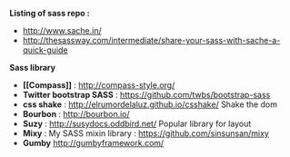 **Listing of sass repo :**
* http://www.sache.in/
* http://thesassway.com/intermediate/share-your-sass-with-sache-a-quick-guide

**Sass library**
* **[[Compass]]** : http://compass-style.org/
* **Twitter bootstrap SASS** : https://github.com/twbs/bootstrap-sass
* **css shake** : http://elrumordelaluz.github.io/csshake/ Shake the dom 
* **Bourbon** : http://bourbon.io/
* **Suzy** : http://susydocs.oddbird.net/ Popular library for layout   
* **Mixy** : My SASS mixin library : https://github.com/sinsunsan/mixy   
* **Gumby** http://gumbyframework.com/